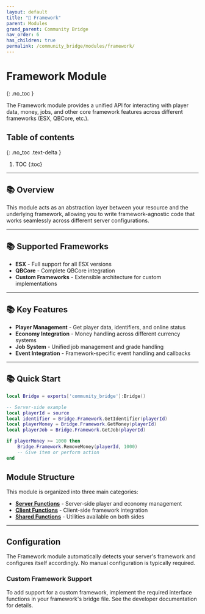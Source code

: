 ```yaml
---
layout: default
title: "🧩 Framework"
parent: Modules
grand_parent: Community Bridge
nav_order: 6
has_children: true
permalink: /community_bridge/modules/framework/
---
```


# Framework Module
{: .no_toc }

The Framework module provides a unified API for interacting with player data, money, jobs, and other core framework features across different frameworks (ESX, QBCore, etc.).

## Table of contents
{: .no_toc .text-delta }

1. TOC
{:toc}

---

## 📚 Overview

This module acts as an abstraction layer between your resource and the underlying framework, allowing you to write framework-agnostic code that works seamlessly across different server configurations.

---

## 📚 Supported Frameworks

- **ESX** - Full support for all ESX versions
- **QBCore** - Complete QBCore integration
- **Custom Frameworks** - Extensible architecture for custom implementations

---

## 📚 Key Features

- **Player Management** - Get player data, identifiers, and online status
- **Economy Integration** - Money handling across different currency systems
- **Job System** - Unified job management and grade handling
- **Event Integration** - Framework-specific event handling and callbacks

---

## 📚 Quick Start

```lua
local Bridge = exports['community_bridge']:Bridge()

-- Server-side example
local playerId = source
local identifier = Bridge.Framework.GetIdentifier(playerId)
local playerMoney = Bridge.Framework.GetMoney(playerId)
local playerJob = Bridge.Framework.GetJob(playerId)

if playerMoney >= 1000 then
    Bridge.Framework.RemoveMoney(playerId, 1000)
    -- Give item or perform action
end
```

## Module Structure

This module is organized into three main categories:

- **[Server Functions](server/)** - Server-side player and economy management
- **[Client Functions](client/)** - Client-side framework integration
- **[Shared Functions](shared/)** - Utilities available on both sides

---

## Configuration

The Framework module automatically detects your server's framework and configures itself accordingly. No manual configuration is typically required.

### Custom Framework Support

To add support for a custom framework, implement the required interface functions in your framework's bridge file. See the developer documentation for details.
